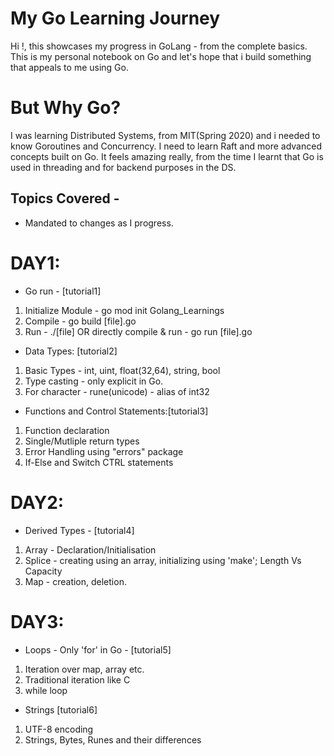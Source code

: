 # My Go Learning Journey
Hi !, this showcases my progress in GoLang - from the complete basics.
This is my personal notebook on Go and let's hope that i build something that appeals to me using Go.

# But Why Go?
I was learning Distributed Systems, from MIT(Spring 2020) and i needed to know Goroutines and Concurrency. I need to learn Raft and more advanced concepts built on Go. It feels amazing really, from the time I learnt that Go is used in threading and for backend purposes in the DS. 

## Topics Covered - 
- Mandated to changes as I progress.

# DAY1: 
- Go run - [tutorial1]
1. Initialize Module - go mod init Golang_Learnings
2. Compile - go build [file].go
3. Run - ./[file]  OR directly compile & run - go run [file].go

- Data Types: [tutorial2]
1. Basic Types - int, uint, float(32,64), string, bool 
2. Type casting - only explicit in Go.
3. For character - rune(unicode) - alias of int32

- Functions and Control Statements:[tutorial3]
1. Function declaration
2. Single/Mutliple return types 
3. Error Handling using "errors" package
4. If-Else and Switch CTRL statements

# DAY2:
- Derived Types - [tutorial4]
1. Array - Declaration/Initialisation
2. Splice - creating using an array, initializing using 'make'; Length Vs Capacity
3. Map - creation, deletion.

# DAY3:
- Loops - Only 'for' in Go - [tutorial5]
1. Iteration over map, array etc.
2. Traditional iteration like C
3. while loop 
- Strings [tutorial6]
1. UTF-8 encoding
2. Strings, Bytes, Runes and their differences
